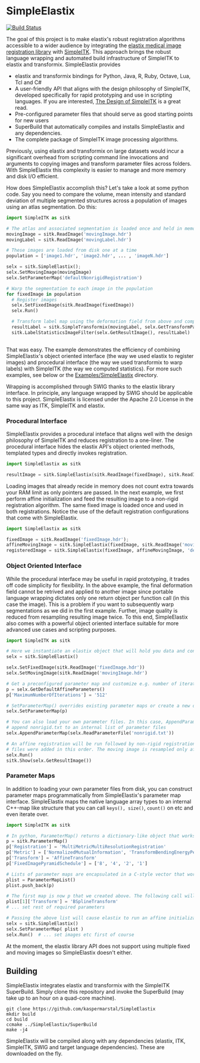 SimpleElastix
=============
[![Build Status](https://drone.io/github.com/kaspermarstal/SimpleElastix/status.png)](https://drone.io/github.com/kaspermarstal/SimpleElastix/latest)

The goal of this project is to make elastix's robust registration algorithms accessible to a wider audience by integrating the [elastix medical image registration library](http://elastix.isi.uu.nl/ "Elastix website") with [SimpleITK](https://github.com/SimpleITK/SimpleITK "SimpleITK github repository"). This approach brings the robust language wrapping and automated build infrastructure of SimpleITK to elastix and transformix. SimpleElastix provides

- elastix and transformix bindings for Python, Java, R, Ruby, Octave, Lua, Tcl and C#
- A user-friendly API that aligns with the design philosophy of SimpleITK, developed specifically for rapid prototyping and use in scripting languages. If you are interested, [The Design of SimpleITK](http://www.ncbi.nlm.nih.gov/pmc/articles/PMC3874546/ "PubMed") is a great read.
- Pre-configured parameter files that should serve as good starting points for new users
- SuperBuild that automatically compiles and installs SimpleElastix and any dependencies.
- The complete package of SimpleITK image processing algorithms. 

Previously, using elastix and transformix on large datasets would incur a significant overhead from scripting command line invocations and arguments to copying images and transform parameter files across folders. With SimpleElastix this complexity is easier to manage and more memory and disk I/O efficient. 

How does SimpleElastix accomplish this? Let's take a look at some python code. Say you need to compare the volume, mean intensity and standard deviation of multiple segmented structures across a population of images using an atlas segmentation. Do this:

```python
import SimpleITK as sitk

# The atlas and associated segmentation is loaded once and held in memory
movingImage = sitk.ReadImage('movingImage.hdr')
movingLabel = sitk.ReadImage('movingLabel.hdr')

# These images are loaded from disk one at a time
population = ['image1.hdr', 'image2.hdr', ... , 'imageN.hdr']

selx = sitk.SimpleElastix();
selx.SetMovingImage(movingImage)
selx.SetParameterMap('defaultNonrigidRegistration')

# Warp the segmentation to each image in the population
for fixedImage in population
  # Register images
  selx.SetFixedImage(sitk.ReadImage(fixedImage))
  selx.Run()

  # Transform label map using the deformation field from above and compute statistics
  resultLabel = sitk.SimpleTransformix(movingLabel, selx.GetTransformParameters())
  sitk.LabelStatisticsImageFilter(selx.GetResultImage(), resultLabel)
  
```

That was easy. The example demonstrates the efficiency of combining SimpleElastix's object oriented interface (the way we used elastix to register images) and procedural interface (the way we used transformix to warp labels) with SimpleITK (the way we computed statistics). For more such examples, see below or the [Examples/SimpleElastix](https://github.com/kaspermarstal/SimpleElastix/tree/SimpleElastix/Examples/SimpleElastix "SimpleElastix examples") directory. 

Wrapping is accomplished through SWIG thanks to the elastix library interface. In principle, any language wrapped by SWIG should be applicable to this project. SimpleElastix is licensed under the Apache 2.0 License in the same way as ITK, SimpleITK and elastix.


### Procedural Interface

SimpleElastix provides a procedural inteface that aligns well with the design philosophy of SimpleITK and reduces registration to a one-liner. The procedural interface hides the elastix API's object oriented methods, templated types and directly invokes registration. 

```python
import SimpleElastix as sitk

resultImage = sitk.SimpleElastix(sitk.ReadImage(fixedImage), sitk.ReadImage(movingImage), sitk.ReadParameterFile('pf.txt'))
```

Loading images that already recide in memory does not count extra towards your RAM limit as only pointers are passed. In the next example, we first perform affine initialization and feed the resulting image to a non-rigid registration algorithm. The same fixed image is loaded once and used in both registrations. Notice the use of the default registration configurations that come with SimpleElastix.

```python
import SimpleElastix as sitk

fixedImage = sitk.ReadImage('fixedImage.hdr');
affineMovingImage = sitk.SimpleElastix(fixedImage, sitk.ReadImage('movingImage.hdr'), 'defaultAffineParameterMap')
registeredImage = sitk.SimpleElastix(fixedImage, affineMovingImage, 'defaultNonrigidParameterMap')
```


### Object Oriented Interface

While the procedural interface may be useful in rapid prototyping, it trades off code simplicity for flexibility. In the above example, the final deformation field cannot be retrived and applied to another image since portable language wrapping dictates only one return object per function call (in this case the image). This is a problem if you want to subsequently warp segmentations as we did in the first example. Further, image quality is reduced from resampling resulting image twice. To this end, SimpleElastix also comes with a powerful object oriented interface suitable for more advanced use cases and scripting purposes.

```python
import SimpleITK as sitk

# Here we instantiate an elastix object that will hold you data and configuration
selx = sitk.SimpleElastix()

selx.SetFixedImage(sitk.ReadImage('fixedImage.hdr'))
selx.SetMovingImage(sitk.ReadImage('movingImage.hdr')

# Get a preconfigured parameter map and customize e.g. number of iterations to suit your needs
p = selx.GetDefaultAffineParameters()
p['MaximumNumberOfIterations'] = '512'

# SetParameterMap() overrides existing parameter maps or create a new one if none exist
selx.SetParameterMap(p)

# You can also load your own parameter files. In this case, AppendParameterFile() will
# append nonrigid.txt to an internal list of parameter files
selx.AppendParameterMap(selx.ReadParameterFile('nonrigid.txt'))

# An affine registration will be run followed by non-rigid registration since the parameter
# files were added in this order. The moving image is resampled only after both registrations have run
selx.Run()
sitk.Show(selx.GetResultImage())
```

### Parameter Maps
In addition to loading your own parameter files from disk, you can construct parameter maps programmatically from SimpleElastix's parameter map interface. SimpleElastix maps the native language array types to an internal C++-map like structure that you can call `keys(), size()`, `count()` on etc and even iterate over. 

```python
import SimpleITK as sitk

# In python, ParameterMap() returns a dictionary-like object that works as you expect (numbers need to passed as strings however)
p = sitk.ParameterMap()
p['Registration'] = 'MultiMetricMultiResolutionRegistration'
p['Metric'] = ['NormalizedMutualInformation', 'TransformBendingEnergyPenalty']
p['Transform'] = 'AffineTransform'
p['FixedImagePyramidSchedule'] = ['8', '4', '2', '1']

# Lists of parameter maps are encapsulated in a C-style vector that works just like its std::vector counterpart
plist = ParameterMapList()
plist.push_back(p)

# The first map is now p that we created above. The following call will initialize a new one at position two in the list
plist[1]['Transform'] = 'BSplineTransform'
# ... set rest of required parameters 

# Passing the above list will cause elastix to run an affine initialization followed by a nonrigid registration
selx = sitk.SimpleElastix()
selx.SetParameterMap( plist ) 
selx.Run()  # ... set images etc first of course


```

At the moment, the elastix library API does not support using multiple fixed and moving images so SimpleElastix doesn't either.

Building
--------

SimpleElastix integrates elastix and transformix with the SimpleITK SuperBuild. Simply clone this repository and invoke the SuperBuild (may take up to an hour on a quad-core machine).

```
git clone https://github.com/kaspermarstal/SimpleElastix
mkdir build
cd build
ccmake ../SimpleElastix/SuperBuild
make -j4
```

SimpleElastix will be compiled along with any dependencies (elastix, ITK, SimpleITK, SWIG and target language dependencies). These are downloaded on the fly.
